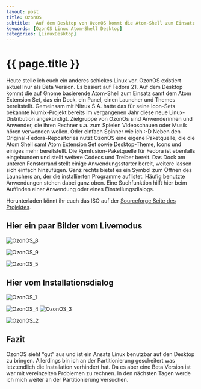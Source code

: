 ```yaml
---
layout: post
title: OzonOS
subtitle:  Auf dem Desktop von OzonOS kommt die Atom-Shell zum Einsatz samt dem Atom Extension Set. Zielgruppe sind Anwender, die ihren Rechner zum Spielen, Videoschauen, Musik hören verwenden.
keywords: [OzonOS Linux Atom-Shell Desktop]
categories: [LinuxDesktop]
---
```

# {{ page.title }}

Heute stelle ich euch ein anderes schickes Linux vor. OzonOS existiert aktuell nur als Beta Version. Es basiert auf Fedora 21\. Auf dem Desktop kommt die auf Gnome basierende Atom-Shell zum Einsatz samt dem Atom Extension Set, das ein Dock, ein Panel, einen Launcher und Themes bereitstellt. Gemeinsam mit Nitrux S.A. hatte das für seine Icon-Sets bekannte Numix-Projekt bereits im vergangenen Jahr diese neue Linux-Distribution angekündigt. Zielgruppe von OzonOs sind Anwenderinnen und Anwender, die ihren Rechner u.a. zum Spielen Videoschauen oder Musik hören verwenden wollen. Oder einfach Spinner wie ich :-D Neben den Original-Fedora-Repositories nutzt OzonOS eine eigene Paketquelle, die die Atom Shell samt Atom Extension Set sowie Desktop-Theme, Icons und einiges mehr bereitstellt. Die Rpmfusion-Paketquelle für Fedora ist ebenfalls eingebunden und stellt weitere Codecs und Treiber bereit. Das Dock am unteren Fensterrand stellt einige Anwendungsstarter bereit, weitere lassen sich einfach hinzufügen. Ganz rechts bietet es ein Symbol zum Öffnen des Launchers an, der die installierten Programme auflistet. Häufig benutzte Anwendungen stehen dabei ganz oben. Eine Suchfunktion hilft hier beim Auffinden einer Anwendung oder eines Einstellungsdialogs.

Herunterladen könnt ihr euch das ISO auf der [Sourceforge Seite des Projektes](https://downloads.sourceforge.net/project/ozonosos/Beta/Ozon-Hydrogen-Beta.iso?r=https%3A%2F%2Fsourceforge.net%2Fprojects%2Fozonosos%2F&ts=1428486865&use_mirror=netcologne).

## Hier ein paar Bilder vom Livemodus

![OzonOS_8](https://www.elastic2ls.com/wp-content/uploads/2015/04/OzonOS_8.png)

![OzonOS_9](https://www.elastic2ls.com/wp-content/uploads/2015/04/OzonOS_9.png)

![OzonOS_5](https://www.elastic2ls.com/wp-content/uploads/2015/04/OzonOS_5.png)  

## Hier vom Installationsdialog  

![OzonOS_1](https://www.elastic2ls.com/wp-content/uploads/2015/04/OzonOS_1.png)

![OzonOS_4](https://www.elastic2ls.com/wp-content/uploads/2015/04/OzonOS_4.png) ![OzonOS_3](https://www.elastic2ls.com/wp-content/uploads/2015/04/OzonOS_3.png)

![OzonOS_2](https://www.elastic2ls.com/wp-content/uploads/2015/04/OzonOS_2.png)   

## Fazit

OzonOS sieht “gut” aus und ist ein Ansatz Linux benutzbar auf den Desktop zu bringen. Allerdings bin ich an der Partitionierung gescheitert was letztendlich die Installation verhindert hat. Da es aber eine Beta Version ist war mit vereinzelten Problemen zu rechnen. In den nächsten Tagen werde ich mich weiter an der Partitionierung versuchen.
